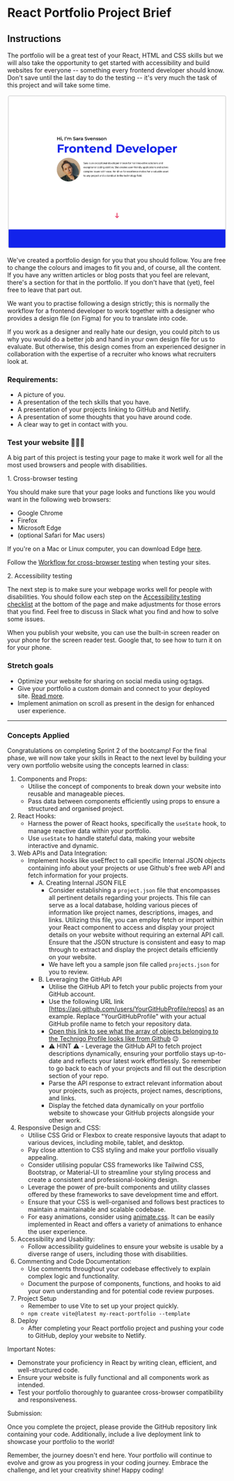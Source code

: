 # React Portfolio Project Brief

## Instructions

The portfolio will be a great test of your React, HTML and CSS skills but we will also take the opportunity to get started with accessibility and build websites for everyone -- something every frontend developer should know. Don't save until the last day to do the testing -- it's very much the task of this project and will take some time.

<img src="https://github.com/Technigo/project-portfolio/blob/main/Preview-PortfolioWebDev-Technigo.png" alt="" />

We've created a portfolio design for you that you should follow. You are free to change the colours and images to fit you and, of course, all the content. If you have any written articles or blog posts that you feel are relevant, there's a section for that in the portfolio. If you don't have that (yet), feel free to leave that part out.

We want you to practise following a design strictly; this is normally the workflow for a frontend developer to work together with a designer who provides a design file (on Figma) for you to translate into code.

If you work as a designer and really hate our design, you could pitch to us why you would do a better job and hand in your own design file for us to evaluate. But otherwise, this design comes from an experienced designer in collaboration with the expertise of a recruiter who knows what recruiters look at.

### Requirements:

- A picture of you.
- A presentation of the tech skills that you have.
- A presentation of your projects linking to GitHub and Netlify.
- A presentation of some thoughts that you have around code.
- A clear way to get in contact with you.

### Test your website 👷🏻‍♂️

A big part of this project is testing your page to make it work well for all the most used browsers and people with disabilities.

1\. Cross-browser testing

You should make sure that your page looks and functions like you would want in the following web browsers:

- Google Chrome
- Firefox
- Microsoft Edge
- (optional Safari for Mac users)

If you're on a Mac or Linux computer, you can download Edge [here](https://www.microsoft.com/en-us/edge).

Follow the [Workflow for cross-browser testing](https://developer.mozilla.org/en-US/docs/Learn/Tools_and_testing/Cross_browser_testing/Introduction) when testing your sites.

2\. Accessibility testing

The next step is to make sure your webpage works well for people with disabilities. You should follow each step on the [Accessibility testing checklist](https://developer.mozilla.org/en-US/docs/Learn/Tools_and_testing/Cross_browser_testing/Accessibility) at the bottom of the page and make adjustments for those errors that you find. Feel free to discuss in Slack what you find and how to solve some issues.

When you publish your website, you can use the built-in screen reader on your phone for the screen reader test. Google that, to see how to turn it on for your phone.

### Stretch goals

- Optimize your website for sharing on social media using og:tags.
- Give your portfolio a custom domain and connect to your deployed site. [Read more](https://docs.netlify.com/domains-https/custom-domains/).
- Implement animation on scroll as present in the design for enhanced user experience.

---

### Concepts Applied

Congratulations on completing Sprint 2 of the bootcamp! For the final phase, we will now take your skills in React to the next level by building your very own portfolio website using the concepts learned in class:

1.  Components and Props:
    - Utilise the concept of components to break down your website into reusable and manageable pieces.
    - Pass data between components efficiently using props to ensure a structured and organised project.
2.  React Hooks:
    - Harness the power of React hooks, specifically the `useState` hook, to manage reactive data within your portfolio.
    - Use `useState` to handle stateful data, making your website interactive and dynamic.
3.  Web APIs and Data Integration:
    - Implement hooks like useEffect to call specific Internal JSON objects containing info about your projects or use Github's free web API and fetch information for your projects.
      - A. Creating Internal JSON FILE
        - Consider establishing a `project.json` file that encompasses all pertinent details regarding your projects. This file can serve as a local database, holding various pieces of information like project names, descriptions, images, and links. Utilizing this file, you can employ fetch or import within your React component to access and display your project details on your website without requiring an external API call. Ensure that the JSON structure is consistent and easy to map through to extract and display the project details efficiently on your website.
        - We have left you a sample json file called `projects.json` for you to review.
      - B. Leveraging the GitHub API
        - Utilise the GitHub API to fetch your public projects from your GitHub account.
        - Use the following URL link [<https://api.github.com/users/YourGitHubProfile/repos>] as an example. Replace "YourGitHubProfile" with your actual GitHub profile name to fetch your repository data.
        - [Open this link to see what the array of objects belonging to the Technigo Profile looks like from Github](https://api.github.com/users/Technigo/repos) 😉
        - ⚠️ HINT ⚠️ - Leverage the GitHub API to fetch project descriptions dynamically, ensuring your portfolio stays up-to-date and reflects your latest work effortlessly. So remember to go back to each of your projects and fill out the description section of your repo.
        - Parse the API response to extract relevant information about your projects, such as projects, project names, descriptions, and links.
        - Display the fetched data dynamically on your portfolio website to showcase your GitHub projects alongside your other work.
4.  Responsive Design and CSS:
    - Utilise CSS Grid or Flexbox to create responsive layouts that adapt to various devices, including mobile, tablet, and desktop.
    - Pay close attention to CSS styling and make your portfolio visually appealing.
    - Consider utilising popular CSS frameworks like Tailwind CSS, Bootstrap, or Material-UI to streamline your styling process and create a consistent and professional-looking design.
    - Leverage the power of pre-built components and utility classes offered by these frameworks to save development time and effort.
    - Ensure that your CSS is well-organised and follows best practices to maintain a maintainable and scalable codebase.
    - For easy animations, consider using [animate.css](https://animate.style/). It can be easily implemented in React and offers a variety of animations to enhance the user experience.
5.  Accessibility and Usability:
    - Follow accessibility guidelines to ensure your website is usable by a diverse range of users, including those with disabilities.
6.  Commenting and Code Documentation:
    - Use comments throughout your codebase effectively to explain complex logic and functionality.
    - Document the purpose of components, functions, and hooks to aid your own understanding and for potential code review purposes.
7.  Project Setup
    - Remember to use Vite to set up your project quickly.
    - `npm create vite@latest my-react-portfolio --template`
8.  Deploy
    - After completing your React portfolio project and pushing your code to GitHub, deploy your website to Netlify.

Important Notes:

- Demonstrate your proficiency in React by writing clean, efficient, and well-structured code.
- Ensure your website is fully functional and all components work as intended.
- Test your portfolio thoroughly to guarantee cross-browser compatibility and responsiveness.

Submission:

Once you complete the project, please provide the GitHub repository link containing your code. Additionally, include a live deployment link to showcase your portfolio to the world!

Remember, the journey doesn't end here. Your portfolio will continue to evolve and grow as you progress in your coding journey. Embrace the challenge, and let your creativity shine! Happy coding!

